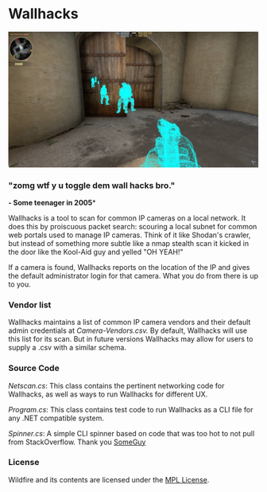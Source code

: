 # Wallhacks
![Wildfire Screenshot](Wallhack-logo.jpg)

### "zomg wtf y u toggle dem wall hacks bro."
**- Some teenager in 2005***

Wallhacks is a tool to scan for common IP cameras on a local network. It does this by proiscuous packet search: scouring a local subnet for common web portals used to manage IP cameras. Think of it like Shodan's crawler, but instead of something more subtle like a nmap stealth scan it kicked in the door like the Kool-Aid guy and yelled "OH YEAH!"

If a camera is found, Wallhacks reports on the location of the IP and gives the default administrator login for that camera. What you do from there is up to you.

### Vendor list

Wallhacks maintains a list of common IP camera vendors and their default admin credentials at *Camera-Vendors.csv.* By default, Wallhacks will use this list for its scan. But in future versions Wallhacks may allow for users to supply a .csv with a similar schema. 

### Source Code

*Netscan.cs*: This class contains the pertinent networking code for Wallhacks, as well as ways to run Wallhacks for different UX. 

*Program.cs*: This class contains test code to run Wallhacks as a CLI file for any .NET compatible system. 

*Spinner.cs*: A simple CLI spinner based on code that was too hot to not pull from StackOverflow. Thank you [SomeGuy](https://stackoverflow.com/users/910348/thisguy)

### License

Wildfire and its contents are licensed under the [MPL License](https://www.mozilla.org/en-US/MPL/2.0/). 
